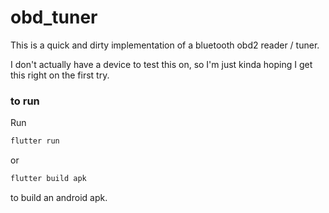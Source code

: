 # obd_tuner

This is a quick and dirty implementation of a bluetooth obd2 reader / tuner.

I don't actually have a device to test this on, so I'm just kinda hoping I get this right on the first try.

### to run
Run
```bash
flutter run
```
or 
```bash
flutter build apk
```
to build an android apk.